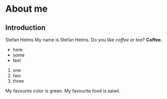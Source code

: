 # About me

## Introduction

Stefan Helms
My name is Stefan Helms.
Do you like *coffee* or *tea*? 
**Coffee.**

* here
* some
* text

1. one
2. two
3. three

My favourite color is green.
My favourite food is salad.
